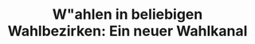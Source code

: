 ---
title: "W&quot;ahlen in beliebigen Wahlbezirken: Ein neuer Wahlkanal"
collection: publications
permalink: /publications/2013-02-Wahlen-in-beliebigen-Wahlbezirken-Ein-neuer-Wahlkanal
venue: 'In the proceedings of Abstraction and Application: Proceedings of the 16th International Legal Informatics Symposium (IRIS 2013)'
citation: ' <b>Jurlind Budurushi</b>,  Maria Henning,  Melanie Volkamer, &quot;W&amp;quot;ahlen in beliebigen Wahlbezirken: Ein neuer Wahlkanal.&quot; In the proceedings of Abstraction and Application: Proceedings of the 16th International Legal Informatics Symposium (IRIS 2013)'
---